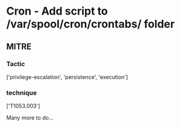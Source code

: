 # Cron - Add script to /var/spool/cron/crontabs/ folder

## MITRE

### Tactic
['privilege-escalation', 'persistence', 'execution']

### technique
['T1053.003']

Many more to do...
